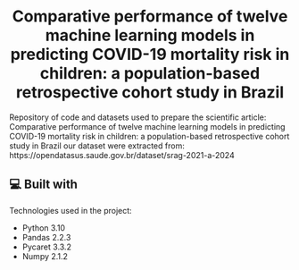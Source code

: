 <h1 align="center" id="title">Comparative performance of twelve machine learning models in predicting COVID-19 mortality risk in children: a population-based retrospective cohort study in Brazil</h1>

<p id="description">Repository of code and datasets used to prepare the scientific article: Comparative performance of twelve machine learning models in predicting COVID-19 mortality risk in children: a population-based retrospective cohort study in Brazil our dataset were extracted from: https://opendatasus.saude.gov.br/dataset/srag-2021-a-2024</p>

  
  
<h2>💻 Built with</h2>

Technologies used in the project:

*   Python 3.10
*   Pandas 2.2.3
*   Pycaret 3.3.2
*   Numpy 2.1.2
